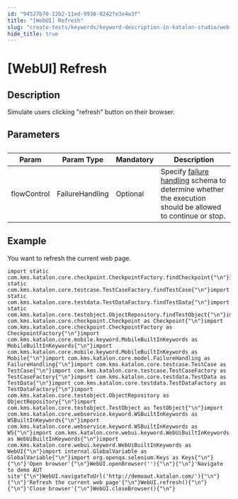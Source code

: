 ```yaml
---
id: "94527b70-22b2-11ed-9930-0242fe3e4a3f"
title: "[WebUI] Refresh"
slug: "create-tests/keywords/keyword-description-in-katalon-studio/web-ui-keywords/webui-refresh"
hide_title: true
---
```


# <a id="id_0" class="anchor_top_offset"/><a id="ariaid-title1" class="anchor_top_offset"/>[WebUI] Refresh


## <a id="id_0__id_1" class="anchor_top_offset"/>Description

              
<p xmlns="http://www.w3.org/1999/xhtml" className="p">Simulate users clicking "refresh" button on their   browser. </p> 
      

## <a id="id_0__id_2" class="anchor_top_offset"/>Parameters

              
<table xmlns="http://www.w3.org/1999/xhtml" className="table anchor_top_offset" id="id_0__e448e147-21a5-48fc-893d-fba817cf149c"><caption /><thead className="thead"><tr className><th className="entry anchor_top_offset" id="id_0__e448e147-21a5-48fc-893d-fba817cf149c__entry__1">Param</th><th className="entry anchor_top_offset" id="id_0__e448e147-21a5-48fc-893d-fba817cf149c__entry__2">Param Type</th><th className="entry anchor_top_offset" id="id_0__e448e147-21a5-48fc-893d-fba817cf149c__entry__3">Mandatory</th><th className="entry anchor_top_offset" id="id_0__e448e147-21a5-48fc-893d-fba817cf149c__entry__4">Description</th></tr></thead><tbody className="tbody"><tr className><td className="entry" headers="id_0__e448e147-21a5-48fc-893d-fba817cf149c__entry__1 id_0__e448e147-21a5-48fc-893d-fba817cf149c__entry__2 id_0__e448e147-21a5-48fc-893d-fba817cf149c__entry__3 id_0__e448e147-21a5-48fc-893d-fba817cf149c__entry__4 ">flowControl</td><td className="entry" headers="id_0__e448e147-21a5-48fc-893d-fba817cf149c__entry__1 id_0__e448e147-21a5-48fc-893d-fba817cf149c__entry__2 id_0__e448e147-21a5-48fc-893d-fba817cf149c__entry__3 id_0__e448e147-21a5-48fc-893d-fba817cf149c__entry__4 ">FailureHandling</td><td className="entry" headers="id_0__e448e147-21a5-48fc-893d-fba817cf149c__entry__1 id_0__e448e147-21a5-48fc-893d-fba817cf149c__entry__2 id_0__e448e147-21a5-48fc-893d-fba817cf149c__entry__3 id_0__e448e147-21a5-48fc-893d-fba817cf149c__entry__4 ">Optional</td><td className="entry" headers="id_0__e448e147-21a5-48fc-893d-fba817cf149c__entry__1 id_0__e448e147-21a5-48fc-893d-fba817cf149c__entry__2 id_0__e448e147-21a5-48fc-893d-fba817cf149c__entry__3 id_0__e448e147-21a5-48fc-893d-fba817cf149c__entry__4 ">Specify <a className="xref" href="/docs/maintain/configure-failure-handling-settings-in-katalon-studio">failure handling</a> schema to         determine whether the execution should be allowed to continue or         stop.</td></tr></tbody></table> 
      

## <a id="id_0__id_3" class="anchor_top_offset"/>Example

              
<p xmlns="http://www.w3.org/1999/xhtml" className="p">You want to refresh the current web page.</p> 
              
<pre xmlns="http://www.w3.org/1999/xhtml" className="pre codeblock"><code>import static com.kms.katalon.core.checkpoint.CheckpointFactory.findCheckpoint{"\n"}import static com.kms.katalon.core.testcase.TestCaseFactory.findTestCase{"\n"}import static com.kms.katalon.core.testdata.TestDataFactory.findTestData{"\n"}import static com.kms.katalon.core.testobject.ObjectRepository.findTestObject{"\n"}import com.kms.katalon.core.checkpoint.Checkpoint as Checkpoint{"\n"}import com.kms.katalon.core.checkpoint.CheckpointFactory as CheckpointFactory{"\n"}import com.kms.katalon.core.mobile.keyword.MobileBuiltInKeywords as MobileBuiltInKeywords{"\n"}import com.kms.katalon.core.mobile.keyword.MobileBuiltInKeywords as Mobile{"\n"}import com.kms.katalon.core.model.FailureHandling as FailureHandling{"\n"}import com.kms.katalon.core.testcase.TestCase as TestCase{"\n"}import com.kms.katalon.core.testcase.TestCaseFactory as TestCaseFactory{"\n"}import com.kms.katalon.core.testdata.TestData as TestData{"\n"}import com.kms.katalon.core.testdata.TestDataFactory as TestDataFactory{"\n"}import com.kms.katalon.core.testobject.ObjectRepository as ObjectRepository{"\n"}import com.kms.katalon.core.testobject.TestObject as TestObject{"\n"}import com.kms.katalon.core.webservice.keyword.WSBuiltInKeywords as WSBuiltInKeywords{"\n"}import com.kms.katalon.core.webservice.keyword.WSBuiltInKeywords as WS{"\n"}import com.kms.katalon.core.webui.keyword.WebUiBuiltInKeywords as WebUiBuiltInKeywords{"\n"}import com.kms.katalon.core.webui.keyword.WebUiBuiltInKeywords as WebUI{"\n"}import internal.GlobalVariable as GlobalVariable{"\n"}import org.openqa.selenium.Keys as Keys{"\n"}{"\n"}'Open browser'{"\n"}WebUI.openBrowser(''){"\n"}{"\n"}'Navigate to demo AUT site'{"\n"}WebUI.navigateToUrl('http://demoaut.katalon.com/'){"\n"}{"\n"}'Refresh the current web page'{"\n"}WebUI.refresh(){"\n"}{"\n"}'Close browser'{"\n"}WebUI.closeBrowser(){"\n"}</code></pre> 
            
